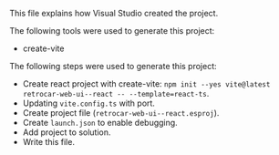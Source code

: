 This file explains how Visual Studio created the project.

The following tools were used to generate this project:
- create-vite

The following steps were used to generate this project:
- Create react project with create-vite: `npm init --yes vite@latest retrocar-web-ui--react -- --template=react-ts`.
- Updating `vite.config.ts` with port.
- Create project file (`retrocar-web-ui--react.esproj`).
- Create `launch.json` to enable debugging.
- Add project to solution.
- Write this file.
